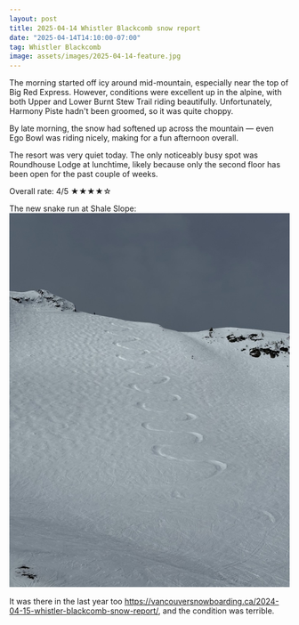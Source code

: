 ```yaml
---
layout: post
title: 2025-04-14 Whistler Blackcomb snow report
date: "2025-04-14T14:10:00-07:00"
tag: Whistler Blackcomb
image: assets/images/2025-04-14-feature.jpg
---
```


The morning started off icy around mid-mountain, especially near the top of Big Red Express. However, conditions were excellent up in the alpine, with both Upper and Lower Burnt Stew Trail riding beautifully. Unfortunately, Harmony Piste hadn't been groomed, so it was quite choppy.

By late morning, the snow had softened up across the mountain — even Ego Bowl was riding nicely, making for a fun afternoon overall.

The resort was very quiet today. The only noticeably busy spot was Roundhouse Lodge at lunchtime, likely because only the second floor has been open for the past couple of weeks.

Overall rate: 4/5 ★★★★☆

The new snake run at Shale Slope:
![](/assets/images/2025-04-14-new-snake-run-at-shale-slope.jpg)

It was there in the last year too <https://vancouversnowboarding.ca/2024-04-15-whistler-blackcomb-snow-report/>, and the condition was terrible.
